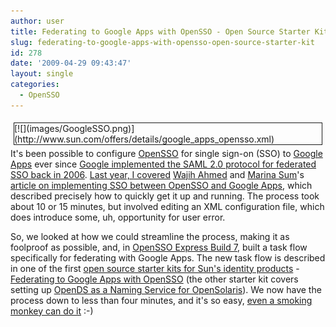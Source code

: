 ```yaml
---
author: user
title: Federating to Google Apps with OpenSSO - Open Source Starter Kit
slug: federating-to-google-apps-with-opensso-open-source-starter-kit
id: 278
date: '2009-04-29 09:43:47'
layout: single
categories:
  - OpenSSO
---
```


<div style="margin: 5px; float: right; border-style: solid; border-width: thin;">[![](images/GoogleSSO.png)](http://www.sun.com/offers/details/google_apps_opensso.xml)</div>

It's been possible to configure [OpenSSO](http://opensso.org/) for single sign-on (SSO) to [Google Apps](http://www.google.com/apps/intl/en/business/index.html) ever since [Google implemented the SAML 2.0 protocol for federated SSO back in 2006](http://groups.google.com/group/google-apps-apis/msg/d786b9695c9130da?hl=en). [Last year, I covered](http://blog.superpat.com/2008/11/12/federated-single-sign-on-for-google-apps-in-opensso/) [Wajih Ahmed](http://blogs.sun.com/wahmed/) and [Marina Sum](http://weblogs.java.net/blog/marinasum/)'s [article on implementing SSO between OpenSSO and Google Apps](http://developers.sun.com/identity/reference/techart/google-apps.html), which described precisely how to quickly get it up and running. The process took about 10 or 15 minutes, but involved editing an XML configuration file, which does introduce some, uh, opportunity for user error.

So, we looked at how we could streamline the process, making it as foolproof as possible, and, in [OpenSSO Express Build 7](http://blog.superpat.com/2009/04/16/out-now-opensso-express-build-7/), built a task flow specifically for federating with Google Apps. The new task flow is described in one of the first [open source starter kits for Sun's identity products](http://developers.sun.com/identity/reference/starterkits/index.jsp) - [Federating to Google Apps with OpenSSO](http://www.sun.com/offers/details/google_apps_opensso.xml) (the other starter kit covers setting up [OpenDS as a Naming Service for OpenSolaris](http://www.sun.com/offers/details/setting_up_opends.xml)). We now have the process down to less than four minutes, and it's so easy, [even a smoking monkey can do it](http://blogs.sun.com/raskin/entry/federated_single_sign_on_to) :-)